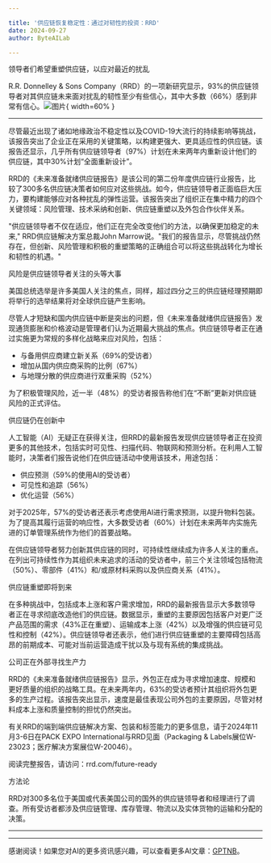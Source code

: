 ```yaml
---

title: '供应链恢复稳定性：通过对韧性的投资：RRD'
date: 2024-09-27
author: ByteAILab

---
```


领导者们希望重塑供应链，以应对最近的扰乱

R.R. Donnelley & Sons Company（RRD）的一项新研究显示，93%的供应链领导者对其供应链未来面对扰乱的韧性至少有些信心，其中大多数（66%）感到非常有信心。![图片](https://ai-techpark.com/wp-content/uploads/2024/09/Supply-960x540.jpg){ width=60% }

---
尽管最近出现了诸如地缘政治不稳定性以及COVID-19大流行的持续影响等挑战，该报告突出了企业正在采用的关键策略，以构建更强大、更具适应性的供应链。该报告还显示，几乎所有供应链领导者（97%）计划在未来两年内重新设计他们的供应链，其中30%计划“全面重新设计”。

RRD的《未来准备就绪供应链报告》是该公司的第二份年度供应链行业报告，比较了300多名供应链决策者如何应对这些挑战。如今，供应链领导者正面临巨大压力，要构建能够应对各种扰乱的弹性运营。该报告突出了组织正在集中精力的四个关键领域：风险管理、技术采纳和创新、供应链重塑以及外包合作伙伴关系。

"供应链领导者不仅在适应，他们正在完全改变他们的方法，以确保更加稳定的未来," RRD供应链解决方案总裁John Marrow说。"我们的报告显示，尽管挑战仍然存在，但创新、风险管理和积极的重塑策略的正确组合可以将这些挑战转化为增长和韧性的机遇。"

风险是供应链领导者关注的头等大事

美国总统选举是许多美国人关注的焦点，同样，超过四分之三的供应链经理预期即将举行的选举结果将对全球供应链产生影响。

尽管人才短缺和国内供应链中断是突出的问题，但《未来准备就绪供应链报告》发现通货膨胀和价格波动是管理者们认为近期最大挑战的焦点。供应链领导者正在通过实施更为常规的多样化战略来应对风险，包括：

- 与备用供应商建立新关系（69%的受访者）
- 增加从国内供应商采购的比例（67%）
- 与地理分散的供应商进行双重采购（52%）

为了积极管理风险，近一半（48%）的受访者报告称他们在“不断”更新对供应链风险的正式评估。

供应链仍在创新中

人工智能（AI）无疑正在获得关注，但RRD的最新报告发现供应链领导者正在投资更多的其他技术，包括实时可见性、扫描代码、物联网和预测分析。在利用人工智能时，决策者们报告说他们在供应链活动中使用该技术，用途包括：

- 供应预测（59%的使用AI的受访者）
- 可见性和追踪（56%）
- 优化运营（56%）

对于2025年，57%的受访者还表示考虑使用AI进行需求预测，以提升物料包装。为了提高其履行运营的响应性，大多数受访者（60%）计划在未来两年内实施先进的订单管理系统作为他们的首要战略。

在供应链领导者努力创新其供应链的同时，可持续性继续成为许多人关注的重点。在列出可持续性作为其组织未来追求的活动的受访者中，前三个关注领域包括物流（50%）、零部件（41%）和/或原材料采购以及供应商关系（41%）。

供应链重塑即将到来

在多种挑战中，包括成本上涨和客户需求增加，RRD的最新报告显示大多数领导者正在寻求彻底改造他们的供应链。数据显示，重塑的主要原因包括客户对更广泛产品范围的需求（43%正在重塑）、运输成本上涨（42%）以及增强的供应链可见性和控制（42%）。供应链领导者还表示，他们进行供应链重塑的主要障碍包括高昂的前期成本、可能对当前运营造成干扰以及与现有系统的集成挑战。

公司正在外部寻找生产力

RRD的《未来准备就绪供应链报告》显示，外包正在成为寻求增加速度、规模和更好质量的组织的战略工具。在未来两年内，63%的受访者预计其组织将外包更多的生产过程。该报告突出显示，速度是最佳表现公司外包的主要原因，尽管对材料成本上涨和质量控制的担忧仍然突出。

有关RRD的端到端供应链解决方案、包装和标签能力的更多信息，请于2024年11月3-6日在PACK EXPO International与RRD见面（Packaging & Labels展位W-23023；医疗解决方案展位W-20046）。

阅读完整报告，请访问：rrd.com/future-ready

方法论

RRD对300多名位于美国或代表美国公司的国外的供应链领导者和经理进行了调查。所有受访者都涉及供应链管理、库存管理、物流以及实体货物的运输和分配的决策。

---
---
感谢阅读！如果您对AI的更多资讯感兴趣，可以查看更多AI文章：[GPTNB](https://gptnb.com)。